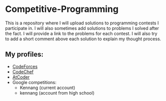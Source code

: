 # Competitive-Programming
This is a repository where I will upload solutions to programming contests I participate in. I will also sometimes add solutions to problems I solved after the fact. I will provide a link to the problems for each contest. I will also try to add a short comment above each solution to explain my thought process.

## My profiles:
* [CodeForces](https://codeforces.com/profile/kfg021)
* [CodeChef](https://www.codechef.com/users/kfg021)
* [AtCoder](https://atcoder.jp/users/kfg021)
* Google competitions:
    * Kennang (current account)
    * kennang (account from high school)